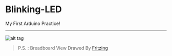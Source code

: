 # Blinking-LED
My First Arduino Practice!
___


![alt tag](https://raw.githubusercontent.com/MohamadKh75/Blinking_LED/master/Blinking%20LED_bb.jpg)

> P.S. : Breadboard View Drawed By [Fritzing](http://fritzing.org "Official Site")
